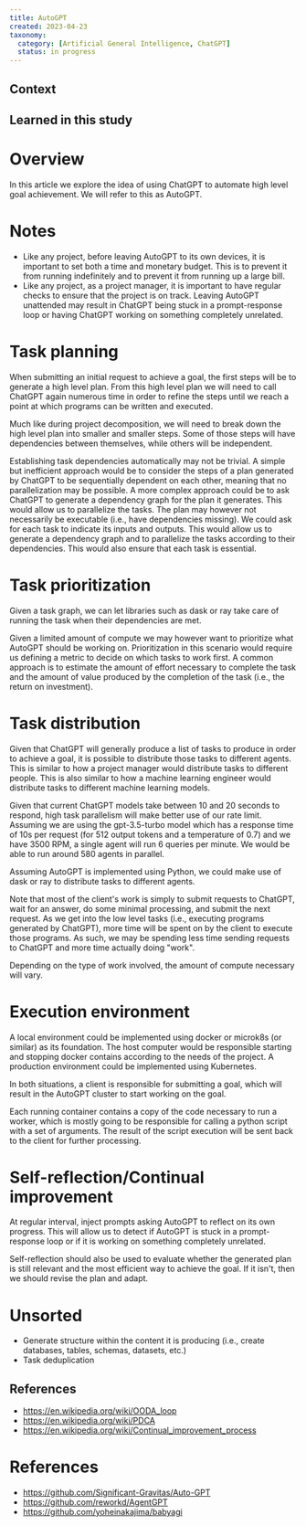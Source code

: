 ```yaml
---
title: AutoGPT
created: 2023-04-23
taxonomy:
  category: [Artificial General Intelligence, ChatGPT]
  status: in progress
---
```


## Context

## Learned in this study

# Overview
In this article we explore the idea of using ChatGPT to automate high level goal achievement. We will refer to this as AutoGPT.

# Notes
* Like any project, before leaving AutoGPT to its own devices, it is important to set both a time and monetary budget. This is to prevent it from running indefinitely and to prevent it from running up a large bill.
* Like any project, as a project manager, it is important to have regular checks to ensure that the project is on track. Leaving AutoGPT unattended may result in ChatGPT being stuck in a prompt-response loop or having ChatGPT working on something completely unrelated.

# Task planning
When submitting an initial request to achieve a goal, the first steps will be to generate a high level plan. From this high level plan we will need to call ChatGPT again numerous time in order to refine the steps until we reach a point at which programs can be written and executed.

Much like during project decomposition, we will need to break down the high level plan into smaller and smaller steps. Some of those steps will have dependencies between themselves, while others will be independent.

Establishing task dependencies automatically may not be trivial. A simple but inefficient approach would be to consider the steps of a plan generated by ChatGPT to be sequentially dependent on each other, meaning that no parallelization may be possible. A more complex approach could be to ask ChatGPT to generate a dependency graph for the plan it generates. This would allow us to parallelize the tasks. The plan may however not necessarily be executable (i.e., have dependencies missing). We could ask for each task to indicate its inputs and outputs. This would allow us to generate a dependency graph and to parallelize the tasks according to their dependencies. This would also ensure that each task is essential.

# Task prioritization
Given a task graph, we can let libraries such as dask or ray take care of running the task when their dependencies are met.

Given a limited amount of compute we may however want to prioritize what AutoGPT should be working on. Prioritization in this scenario would require us defining a metric to decide on which tasks to work first. A common approach is to estimate the amount of effort necessary to complete the task and the amount of value produced by the completion of the task (i.e., the return on investment).

# Task distribution
Given that ChatGPT will generally produce a list of tasks to produce in order to achieve a goal, it is possible to distribute those tasks to different agents. This is similar to how a project manager would distribute tasks to different people. This is also similar to how a machine learning engineer would distribute tasks to different machine learning models.

Given that current ChatGPT models take between 10 and 20 seconds to respond, high task parallelism will make better use of our rate limit. Assuming we are using the gpt-3.5-turbo model which has a response time of 10s per request (for 512 output tokens and a temperature of 0.7) and we have 3500 RPM, a single agent will run 6 queries per minute. We would be able to run around 580 agents in parallel.

Assuming AutoGPT is implemented using Python, we could make use of dask or ray to distribute tasks to different agents.

Note that most of the client's work is simply to submit requests to ChatGPT, wait for an answer, do some minimal processing, and submit the next request. As we get into the low level tasks (i.e., executing programs generated by ChatGPT), more time will be spent on by the client to execute those programs. As such, we may be spending less time sending requests to ChatGPT and more time actually doing "work".

Depending on the type of work involved, the amount of compute necessary will vary.

# Execution environment
A local environment could be implemented using docker or microk8s (or similar) as its foundation. The host computer would be responsible starting and stopping docker contains according to the needs of the project. A production environment could be implemented using Kubernetes.

In both situations, a client is responsible for submitting a goal, which will result in the AutoGPT cluster to start working on the goal.

Each running container contains a copy of the code necessary to run a worker, which is mostly going to be responsible for calling a python script with a set of arguments. The result of the script execution will be sent back to the client for further processing.

# Self-reflection/Continual improvement
At regular interval, inject prompts asking AutoGPT to reflect on its own progress. This will allow us to detect if AutoGPT is stuck in a prompt-response loop or if it is working on something completely unrelated.

Self-reflection should also be used to evaluate whether the generated plan is still relevant and the most efficient way to achieve the goal. If it isn't, then we should revise the plan and adapt.

# Unsorted
* Generate structure within the content it is producing (i.e., create databases, tables, schemas, datasets, etc.)
* Task deduplication

## References
* https://en.wikipedia.org/wiki/OODA_loop
* https://en.wikipedia.org/wiki/PDCA
* https://en.wikipedia.org/wiki/Continual_improvement_process

# References
* https://github.com/Significant-Gravitas/Auto-GPT
* https://github.com/reworkd/AgentGPT
* https://github.com/yoheinakajima/babyagi

